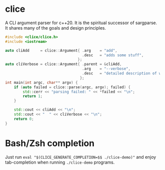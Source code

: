 <!-- SPDX-FileCopyrightText: 2023 Gottlieb+Freitag <info@gottliebtfreitag.de> -->
<!-- SPDX-License-Identifier: CC0-1.0 -->
# clice
A CLI argument parser for c++20. It is the spiritual successor of sargparse. It shares many of the goals
and design principles.


```c++
#include <clice/clice.h>
#include <iostream>

auto cliAdd     = clice::Argument{ .arg    = "add",
                                   .desc   = "adds some stuff",
                                 };
auto cliVerbose = clice::Argument{ .parent = &cliAdd,
                                   .arg    = "--verbose",
                                   .desc   = "detailed description of what is happening",
                                  };
int main(int argc, char** argv) {
    if (auto failed = clice::parse(argc, argv); failed) {
        std::cerr << "parsing failed: " << *failed << "\n";
        return 1;
    }

    std::cout << cliAdd << "\n";
    std::cout << "  " << cliVerbose << "\n";
    return 0;
}
```

# Bash/Zsh completion
Just run `eval "$(CLICE_GENERATE_COMPLETION=$$ ./clice-demo)"` and enjoy
tab-completion when running `./clice-demo` programs.
